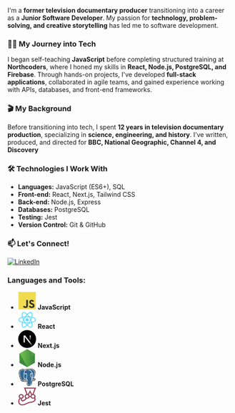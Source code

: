 I'm a **former television documentary producer** transitioning into a career as a **Junior Software Developer**. My passion for **technology, problem-solving, and creative storytelling** has led me to software development.

### 👨‍💻 My Journey into Tech  
I began self-teaching **JavaScript** before completing structured training at **Northcoders**, where I honed my skills in **React, Node.js, PostgreSQL, and Firebase**. Through hands-on projects, I've developed **full-stack applications**, collaborated in agile teams, and gained experience working with APIs, databases, and front-end frameworks.  

### 🎬 My Background  
Before transitioning into tech, I spent **12 years in television documentary production**, specializing in **science, engineering, and history**. I’ve written, produced, and directed for **BBC, National Geographic, Channel 4, and Discovery**

### 🛠️ Technologies I Work With  
- **Languages:** JavaScript (ES6+), SQL  
- **Front-end:** React, Next.js, Tailwind CSS  
- **Back-end:** Node.js, Express
- **Databases:** PostgreSQL  
- **Testing:** Jest  
- **Version Control:** Git & GitHub  

### 📫 Let's Connect!  
[![LinkedIn](https://img.shields.io/badge/LinkedIn-Connect-blue?style=flat&logo=linkedin)](https://www.linkedin.com/in/kyle-noad-09771282/)

### Languages and Tools:
- <img src="https://raw.githubusercontent.com/devicons/devicon/master/icons/javascript/javascript-original.svg" alt="JavaScript" width="40" height="40"/> **JavaScript**  
- <img src="https://raw.githubusercontent.com/devicons/devicon/master/icons/react/react-original.svg" alt="React" width="40" height="40"/> **React**  
- <img src="https://raw.githubusercontent.com/devicons/devicon/master/icons/nextjs/nextjs-original.svg" alt="Next.js" width="40" height="40"/> **Next.js**  
- <img src="https://raw.githubusercontent.com/devicons/devicon/master/icons/nodejs/nodejs-original.svg" alt="Node.js" width="40" height="40"/> **Node.js**  
- <img src="https://raw.githubusercontent.com/devicons/devicon/master/icons/postgresql/postgresql-original.svg" alt="PostgreSQL" width="40" height="40"/> **PostgreSQL**  
- <img src="https://raw.githubusercontent.com/devicons/devicon/master/icons/jest/jest-plain.svg" alt="Jest" width="40" height="40"/> **Jest**  
